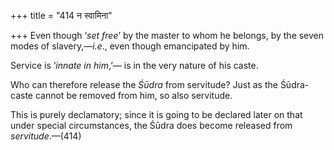 +++
title = "414 न स्वामिना"

+++
Even though ‘*set free*’ by the master to whom he belongs, by the seven
modes of slavery,—*i.e*., even though emancipated by him.

Service is ‘*innate in him*,’— is in the very nature of his caste.

Who can therefore release the *Śūdra* from servitude? Just as the
Śūdra-caste cannot be removed from him, so also servitude.

This is purely declamatory; since it is going to be declared later on
that under special circumstances, the Śūdra does become released from
*servitude*.—(414)



